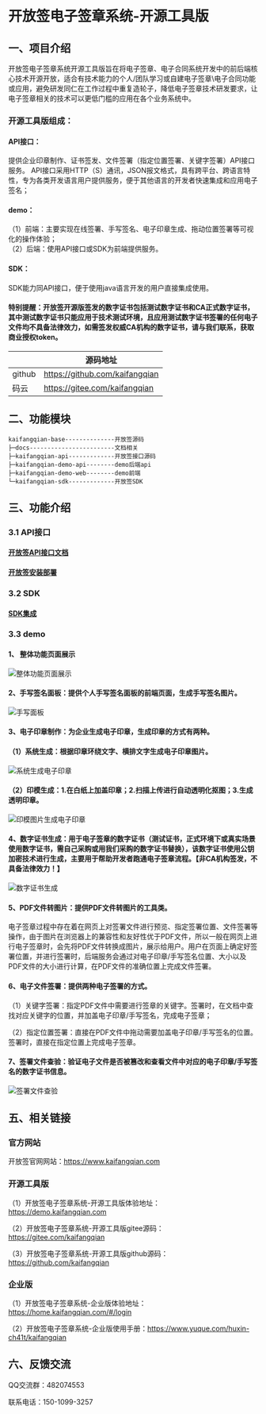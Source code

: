 # 开放签电子签章系统-开源工具版

## 一、项目介绍

开放签电子签章系统开源工具版旨在将电子签章、电子合同系统开发中的前后端核心技术开源开放，适合有技术能力的个人/团队学习或自建电子签章\电子合同功能或应用，避免研发同仁在工作过程中重复造轮子，降低电子签章技术研发要求，让电子签章相关的技术可以更低门槛的应用在各个业务系统中。


### 开源工具版组成：</br>
#### API接口：
提供企业印章制作、证书签发、文件签署（指定位置签署、关键字签署）API接口服务。 API接口采用HTTP（S）通讯，JSON报文格式，具有跨平台、跨语言特性，专为各类开发语言用户提供服务，便于其他语言的开发者快速集成和应用电子签名；</br>
#### demo：</br>
（1）前端：主要实现在线签署、手写签名、电子印章生成、拖动位置签署等可视化的操作体验；</br>
（2）后端：使用API接口或SDK为前端提供服务。</br>
#### SDK：
SDK能力同API接口，便于使用java语言开发的用户直接集成使用。</br>
#### 特别提醒：开放签开源版签发的数字证书包括测试数字证书和CA正式数字证书，其中测试数字证书只能应用于技术测试环境，且应用测试数字证书签署的任何电子文件均不具备法律效力，如需签发权威CA机构的数字证书，请与我们联系，获取商业授权token。

|       | 源码地址                           |
|-------|--------------------------------|
| github | https://github.com/kaifangqian |
| 码云    | https://gitee.com/kaifangqian  |


## 二、功能模块

```
kaifangqian-base--------------开放签源码
├─docs------------------------文档相关
├─kaifangqian-api-------------开放签接口源码
├─kaifangqian-demo-api--------demo后端api
├─kaifangqian-demo-web--------demo前端
└─kaifangqian-sdk-------------开放签SDK
```

## 三、功能介绍
### 3.1 API接口
#### [开放签API接口文档](./docs/kaifangqian-doc.pdf)<br/>
#### [开放签安装部署](./kaifangqian-api/README.md)
### 3.2 SDK
#### [SDK集成](./kaifangqian-sdk/README.md)
### 3.3 demo

#### 1、 整体功能页面展示
![整体功能页面展示](./docs/images/product.png)

#### 2、手写签名面板：提供个人手写签名面板的前端页面，生成手写签名图片。
![手写面板](./docs/images/signature.png)

#### 3、电子印章制作：为企业生成电子印章，生成印章的方式有两种。
#### （1）系统生成：根据印章环绕文字、横排文字生成电子印章图片。
![系统生成电子印章](./docs/images/seal-template.png)

#### （2）印模生成：1.在白纸上加盖印章；2.扫描上传进行自动透明化抠图；3.生成透明印章。
![印模图片生成电子印章](./docs/images/seal-ym.png)

#### 4、数字证书生成：用于电子签章的数字证书（测试证书，正式环境下或真实场景使用数字证书，需自己采购或用我们采购的数字证书替换），该数字证书使用公钥加密技术进行生成，主要用于帮助开发者跑通电子签章流程。【非CA机构签发，不具备法律效力！】
![数字证书生成](./docs/images/pdf-cert.png)
#### 5、PDF文件转图片：提供PDF文件转图片的工具类。
电子签章过程中存在着在网页上对签署文件进行预览、指定签署位置、文件签署等操作，由于图片在浏览器上的兼容性和友好性优于PDF文件，所以一般在网页上进行电子签章时，会先将PDF文件转换成图片，展示给用户。用户在页面上确定好签署位置，并进行签署时，后端服务会通过对电子印章/手写签名位置、大小以及PDF文件的大小进行计算，在PDF文件的准确位置上完成文件签署。

#### 6、电子文件签署：提供两种电子签署的方式。
（1）关键字签署：指定PDF文件中需要进行签章的关键字。签署时，在文档中查找对应关键字的位置，并加盖电子印章/手写签名，完成电子签章；

（2）指定位置签署：直接在PDF文件中拖动需要加盖电子印章/手写签名的位置。签署时，直接在指定位置上完成电子签章。


#### 7、签署文件查验：验证电子文件是否被篡改和查看文件中对应的电子印章/手写签名的数字证书信息。
![签署文件查验](./docs/images/verify.png)



 

## 五、相关链接

### 官方网站

开放签官网网站：https://www.kaifangqian.com

### 开源工具版
（1）开放签电子签章系统-开源工具版体验地址：https://demo.kaifangqian.com

（2）开放签电子签章系统-开源工具版gitee源码：https://gitee.com/kaifangqian

（3）开放签电子签章系统-开源工具版github源码：https://github.com/kaifangqian

### 企业版
（1）开放签电子签章系统-企业版体验地址：https://home.kaifangqian.com/#/login

（2）开放签电子签章系统-企业版使用手册：https://www.yuque.com/huxin-ch41t/kaifangqian



## 六、反馈交流
QQ交流群：482074553

联系电话：150-1099-3257



